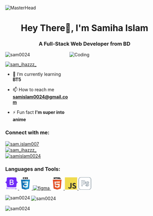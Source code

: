 ![MasterHead](https://cdnb.artstation.com/p/assets/images/images/031/653/819/original/pixel-jeff-witch.gif?1604239834)

<h1 align="center">Hey There👀, I'm Samiha Islam</h1>
<h3 align="center">A Full-Stack Web Developer from BD</h3>

<img align="right" alt="Coding" width="300" height="350" src="https://i.giphy.com/VbnUQpnihPSIgIXuZv.webp">
<p align="left"> <img src="https://komarev.com/ghpvc/?username=sam0024&label=Profile%20views&color=0e75b6&style=flat" alt="sam0024" /> </p>

<p align="left"> 
  <a href="https://www.instagram.com/sam_ihazzz_/" target="blank">
    <img src="https://img.shields.io/badge/follow-sam_ihazzz_-%23E4405F?style=for-the-badge&logo=instagram&logoColor=white" alt="sam_ihazzz_" />
  </a> 
</p>
<!-- <p align="left"> <a href="https://twitter.com/samislam0024" target="blank"><img src="https://img.shields.io/twitter/follow/samislam0024?logo=twitter&style=for-the-badge" alt="samislam0024" /></a> </p>-->

- 🌱 I’m currently learning **BT5**

- 📫 How to reach me **samislam0024@gmail.com**

- ⚡ Fun fact **I'm super into anime**

<h3 align="left">Connect with me:</h3>
<p align="left">
<a href="https://fb.com/sam.islam007" target="blank"><img align="center" src="https://raw.githubusercontent.com/rahuldkjain/github-profile-readme-generator/master/src/images/icons/Social/facebook.svg" alt="sam.islam007" height="30" width="40" /></a>
<a href="https://instagram.com/sam_ihazzz_" target="blank"><img align="center" src="https://raw.githubusercontent.com/rahuldkjain/github-profile-readme-generator/master/src/images/icons/Social/instagram.svg" alt="sam_ihazzz_" height="30" width="40" /></a>
<a href="https://twitter.com/samislam0024" target="blank"><img align="center" src="https://raw.githubusercontent.com/rahuldkjain/github-profile-readme-generator/master/src/images/icons/Social/twitter.svg" alt="samislam0024" height="30" width="40" /></a>
</p>

<h3 align="left">Languages and Tools:</h3>
<p align="left"> <a href="https://getbootstrap.com" target="_blank" rel="noreferrer"> <img src="https://raw.githubusercontent.com/devicons/devicon/master/icons/bootstrap/bootstrap-plain-wordmark.svg" alt="bootstrap" width="40" height="40"/> </a> <a href="https://www.w3schools.com/css/" target="_blank" rel="noreferrer"> <img src="https://raw.githubusercontent.com/devicons/devicon/master/icons/css3/css3-original-wordmark.svg" alt="css3" width="40" height="40"/> </a> <a href="https://www.figma.com/" target="_blank" rel="noreferrer"> <img src="https://www.vectorlogo.zone/logos/figma/figma-icon.svg" alt="figma" width="40" height="40"/> </a> <a href="https://www.w3.org/html/" target="_blank" rel="noreferrer"> <img src="https://raw.githubusercontent.com/devicons/devicon/master/icons/html5/html5-original-wordmark.svg" alt="html5" width="40" height="40"/> </a> <a href="https://developer.mozilla.org/en-US/docs/Web/JavaScript" target="_blank" rel="noreferrer"> <img src="https://raw.githubusercontent.com/devicons/devicon/master/icons/javascript/javascript-original.svg" alt="javascript" width="40" height="40"/> </a> <a href="https://www.photoshop.com/en" target="_blank" rel="noreferrer"> <img src="https://raw.githubusercontent.com/devicons/devicon/master/icons/photoshop/photoshop-line.svg" alt="photoshop" width="40" height="40"/> </a> </p>

<p><img align="left" src="https://github-readme-stats.vercel.app/api/top-langs?username=sam0024&show_icons=true&locale=en&layout=compact" alt="sam0024" /></p>

<p>&nbsp;<img align="center" src="https://github-readme-stats.vercel.app/api?username=sam0024&show_icons=true&locale=en" alt="sam0024" /></p>

<p><img align="center" src="https://github-readme-streak-stats.herokuapp.com/?user=sam0024&" alt="sam0024" /></p>
